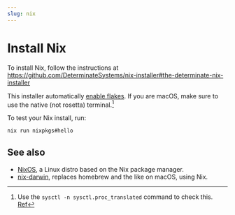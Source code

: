 ```yaml
---
slug: nix
---
```


# Install Nix

To install Nix, follow the instructions at https://github.com/DeterminateSystems/nix-installer#the-determinate-nix-installer

This installer automatically [enable flakes](https://nixos.wiki/wiki/Flakes#Enable_flakes). If you are macOS, make sure to use the native (not rosetta) terminal.[^so]

To test your Nix install, run:

```sh
nix run nixpkgs#hello
```

## See also

- [NixOS](https://nixos.org/), a Linux distro based on the Nix package manager.
- [nix-darwin](https://github.com/LnL7/nix-darwin), replaces homebrew and the like on macOS, using Nix.

[^so]: Use the `sysctl -n sysctl.proc_translated` command to check this. [Ref](https://stackoverflow.com/a/67690510/55246)